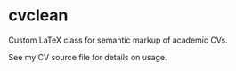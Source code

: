 cvclean
=======

Custom LaTeX class for semantic markup of academic CVs.

See my CV source file for details on usage.
